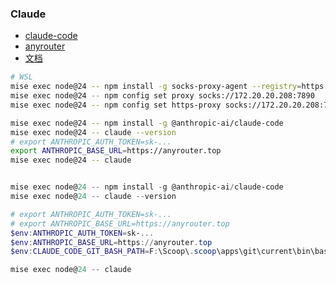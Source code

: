 ### Claude

- [claude-code](https://www.anthropic.com/claude-code)
- [anyrouter](https://anyrouter.top/)
- [文档](https://docs.anthropic.com/en/docs/claude-code/overview)


```bash
# WSL
mise exec node@24 -- npm install -g socks-proxy-agent --registry=https://registry.npmmirror.com
mise exec node@24 -- npm config set proxy socks://172.20.20.208:7890
mise exec node@24 -- npm config set https-proxy socks://172.20.20.208:7890

mise exec node@24 -- npm install -g @anthropic-ai/claude-code
mise exec node@24 -- claude --version
# export ANTHROPIC_AUTH_TOKEN=sk-...
export ANTHROPIC_BASE_URL=https://anyrouter.top
mise exec node@24 -- claude
```

```powershell

mise exec node@24 -- npm install -g @anthropic-ai/claude-code
mise exec node@24 -- claude --version

# export ANTHROPIC_AUTH_TOKEN=sk-...
# export ANTHROPIC_BASE_URL=https://anyrouter.top
$env:ANTHROPIC_AUTH_TOKEN=sk-...
$env:ANTHROPIC_BASE_URL=https://anyrouter.top
$env:CLAUDE_CODE_GIT_BASH_PATH=F:\Scoop\.scoop\apps\git\current\bin\bash.exe

mise exec node@24 -- claude
```